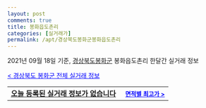 ```yaml
---
layout: post
comments: true
title: 봉화읍도촌리
categories: [실거래가]
permalink: /apt/경상북도봉화군봉화읍도촌리
---
```


2021년 09월 18일 기준, <a href="/apt/경상북도봉화군">경상북도봉화군</a> 봉화읍도촌리 한달간 실거래 정보

<a style="color: blue;" href="/apt/경상북도봉화군">< 경상북도 봉화군 전체 실거래 정보</a>
<!---- start ---->
<table>
  <tr>
    <td colspan="4" style="font-weight: bold;"><a href="/apt/경상북도봉화군봉화읍도촌리{name_without_space}">오늘 등록된 실거래 정보가 없습니다</a> &nbsp;&nbsp;&nbsp; <a style="color: blue; font-size: smaller;" href="/apt/경상북도봉화군봉화읍도촌리{name_without_space}">면적별 최고가 ></a></td>
  </tr>
    
</table>
<!---- end ---->
    